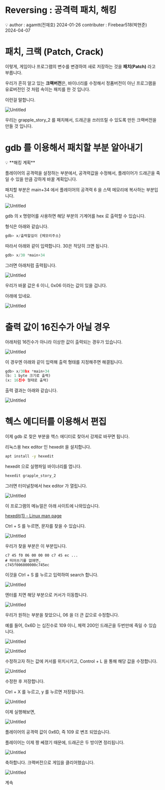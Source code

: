 # Reversing : 공격력 패치, 해킹

<aside>
💡 author : agamtt(전재호) 2024-01-26
contributer : Firebear518(박현준) 2024-04-07

</aside>

# 패치, 크랙 (Patch, Crack)

이렇게, 게임이나 프로그램의 변수를 변경하여 새로 저장하는 것을 **패치(Patch)** 라고 부릅니다.

우리가 흔히 알고 있는 **크랙버전**은, 바이너리를 수정해서 정품버전이 아닌 프로그램을 유료버전인 것 처럼 속이는 패치를 한 것 입니다. 

이런걸 말합니다.

![Untitled](Untitled%20339.png)

우리는 grapple_story_2 를 패치해서, 드래곤을 쓰러뜨릴 수 있도록 만든 크랙버전을 만들 것 입니다.

# gdb 를 이용해서 패치할 부분 알아내기

<aside>
💡 **해킹 계획**

플레이어의 공격력을 설정하는 부분에서, 공격력값을 수정해서, 플레이어가 드래곤을 죽일 수 있을 만큼 강하게 바꿀 계획입니다.

</aside>

패치할 부분은 main+34 에서 플레이어의 공격력 6 을 스택 메모리에 복사하는 부분입니다.

![Untitled](Untitled%20340.png)

gdb 의 x 명령어를 사용하면 해당 부분의 기계어를 hex 로 출력할 수 있습니다.

형식은 아래와 같습니다.

```python
gdb> x/출력할길이 {메모리주소}
```

따라서 아래와 같이 입력합니다. 30은 적당히 크면 됩니다.

```python
gdb> x/30 *main+34
```

그러면 아래처럼 출력됩니다.

![Untitled](Untitled%20341.png)

우리가 바꿀 값은 6 이니, 0x06 이라는 값이 있을 겁니다.

아래에 있네요.

![Untitled](Untitled%20342.png)

# 출력 값이 16진수가 아닐 경우

아래처럼 16진수가 아니라 이상한 값이 출력되는 경우가 있습니다.

![Untitled](Untitled%20343.png)

이 경우엔 아래와 같이 입력해 출력 형태를 지정해주면 해결됩니다.

```python
gdb> x/30bx *main+34
(b: 1 byte 크기로 출력)
(x: 16진수 형태로 출력)
```

출력 결과는 아래와 같습니다.

![Untitled](Untitled%20344.png)

# 헥스 에디터를 이용해서 편집

이제 gdb 로 찾은 부분을 헥스 에디터로 찾아서 강제로 바꾸면 됩니다.

리눅스용 hex editor 인 hexedit 을 설치합니다.

```bash
apt install -y hexedit
```

hexedit 으로 실행파일 바이너리를 엽니다.

```bash
hexedit grapple_story_2
```

그러면 터미널창에서 hex editor 가 열립니다.

![Untitled](Untitled%20345.png)

이 프로그램의 메뉴얼은 아래 사이트에 나와있습니다.

[hexedit(1) - Linux man page](https://linux.die.net/man/1/hexedit)

Ctrl + S 를 누르면, 문자를 찾을 수 있습니다.

![Untitled](Untitled%20346.png)

우리가 찾을 부분은 이 부분입니다.

```
c7 45 f0 06 00 00 00 c7 45 ec ...
# 띄어쓰기를 없애면,
c745f006000000c745ec
```

이것을 Ctrl + S 를 누르고 입력하여 search 합니다.

![Untitled](Untitled%20347.png)

엔터를 치면 해당 부분으로 커서가 이동합니다. 

![Untitled](Untitled%20348.png)

우리가 원하는 부분을 찾았으니, 06 을 더 큰 값으로 수정합니다.

예를 들어, 0x6D 는 십진수로 109 이니, 체력 200인 드래곤을 두번만에 죽일 수 있습니다.

![Untitled](Untitled%20349.png)

![Untitled](Untitled%20350.png)

수정하고자 하는 값에 커서를 위치시키고,
Control + L 을 통해 해당 값을 수정합니다.

![Untitled](Untitled%20351.png)

수정한 후 저장합니다.

Ctrl + X 를 누르고, y 를 누르면 저장됩니다.

![Untitled](Untitled%20352.png)

이제 실행해보면,

![Untitled](Untitled%20353.png)

플레이어의 공격력 값이 0x6D, 즉 109 로 변조 되었습니다.

플레이어는 이제 짱 쎄졌기 때문에, 드래곤은 두 방이면 정리됩니다.

![Untitled](Untitled%20354.png)

축하합니다. 크랙버전으로 게임을 클리어했습니다.

![Untitled](Untitled%20355.png)

계속